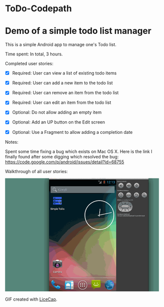 ToDo-Codepath
=============

# Demo of a simple todo list manager

This is a simple Android app to manage one's Todo list. 

Time spent: In total, 3 hours. 

Completed user stories:

 * [x] Required: User can view a list of existing todo items
 * [x] Required: User can add a new item to the todo list
 * [x] Required: User can remove an item from the todo list
 * [x] Required: User can edit an item from the todo list
 * [x] Optional: Do not allow adding an empty item
 * [x] Optional: Add an UP button on the Edit screen
 * [x] Optional: Use a Fragment to allow adding a completion date



Notes:

Spent some time fixing a bug which exists on Mac OS X. Here is the link I finally found after some digging which resolved the bug:
https://code.google.com/p/android/issues/detail?id=68755

Walkthrough of all user stories:

![Video Walkthrough](Todo.gif)

GIF created with [LiceCap](http://www.cockos.com/licecap/).



